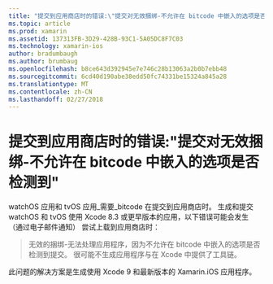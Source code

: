 ```yaml
---
title: "提交到应用商店时的错误:\"提交对无效捆绑-不允许在 bitcode 中嵌入的选项是否检测到\""
ms.topic: article
ms.prod: xamarin
ms.assetid: 137313FB-3D29-428B-93C1-5A05DC8F7C03
ms.technology: xamarin-ios
author: bradumbaugh
ms.author: brumbaug
ms.openlocfilehash: b8ce643d392945e7e746c28b13063a2b0b7ebb48
ms.sourcegitcommit: 6cd40d190abe38edd50fc74331be15324a845a28
ms.translationtype: MT
ms.contentlocale: zh-CN
ms.lasthandoff: 02/27/2018
---
```

# <a name="error-when-submitting-to-app-store-invalid-bundle---options-not-allowed-to-be-embedded-in-bitcode-are-detected-in-the-submission"></a>提交到应用商店时的错误:"提交对无效捆绑-不允许在 bitcode 中嵌入的选项是否检测到"

watchOS 应用和 tvOS 应用_需要_bitcode 在提交到应用商店时。 生成和提交 watchOS 和 tvOS 使用 Xcode 8.3 或更早版本的应用，以下错误可能会发生 （通过电子邮件通知） 尝试上载到应用商店时：

>无效的捆绑-无法处理应用程序，因为不允许在 bitcode 中嵌入的选项是否检测到提交。 很可能不生成应用程序与在 Xcode 中提供了工具链。

此问题的解决方案是生成使用 Xcode 9 和最新版本的 Xamarin.iOS 应用程序。
